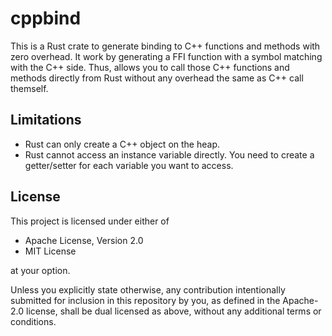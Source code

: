 # cppbind

This is a Rust crate to generate binding to C++ functions and methods with zero overhead. It work by generating a FFI function with a symbol matching with the C++ side. Thus, allows you to call those C++ functions and methods directly from Rust without any overhead the same as C++ call themself.

## Limitations

- Rust can only create a C++ object on the heap.
- Rust cannot access an instance variable directly. You need to create a getter/setter for each variable you want to access.

## License

This project is licensed under either of

- Apache License, Version 2.0
- MIT License

at your option.

Unless you explicitly state otherwise, any contribution intentionally submitted for inclusion in this repository by you, as defined in the Apache-2.0 license, shall be dual licensed as above, without any additional terms or conditions.
